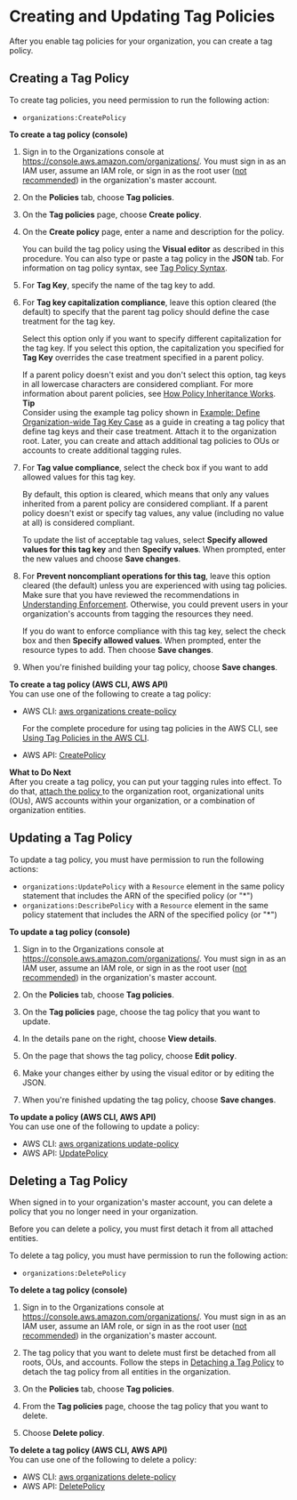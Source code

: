 # Creating and Updating Tag Policies<a name="orgs_manage_policies_tag-policies-create"></a>

After you enable tag policies for your organization, you can create a tag policy\. 

## Creating a Tag Policy<a name="create-tag-policy-procedure"></a>

To create tag policies, you need permission to run the following action:
+ `organizations:CreatePolicy`

**To create a tag policy \(console\)**

1. Sign in to the Organizations console at [https://console\.aws\.amazon\.com/organizations/](https://console.aws.amazon.com/organizations/)\. You must sign in as an IAM user, assume an IAM role, or sign in as the root user \([not recommended](https://docs.aws.amazon.com/IAM/latest/UserGuide/best-practices.html#lock-away-credentials)\) in the organization's master account\.

1. On the **Policies** tab, choose **Tag policies**\.

1. On the **Tag policies** page, choose **Create policy**\. 

1. On the **Create policy** page, enter a name and description for the policy\.

   You can build the tag policy using the **Visual editor** as described in this procedure\. You can also type or paste a tag policy in the **JSON** tab\. For information on tag policy syntax, see [Tag Policy Syntax](orgs_manage_policies_example-tag-policies.md#tag-policy-syntax-reference)\.

1. For **Tag Key**, specify the name of the tag key to add\. 

1. For **Tag key capitalization compliance**, leave this option cleared \(the default\) to specify that the parent tag policy should define the case treatment for the tag key\. 

   Select this option only if you want to specify different capitalization for the tag key\. If you select this option, the capitalization you specified for **Tag Key** overrides the case treatment specified in a parent policy\. 

   If a parent policy doesn't exist and you don't select this option, tag keys in all lowercase characters are considered compliant\. For more information about parent policies, see [How Policy Inheritance Works](orgs_manage_policies-inheritance.md)\.
**Tip**  
Consider using the example tag policy shown in [Example: Define Organization\-wide Tag Key Case](orgs_manage_policies_example-tag-policies.md#tag-policy-example-key-case) as a guide in creating a tag policy that define tag keys and their case treatment\. Attach it to the organization root\. Later, you can create and attach additional tag policies to OUs or accounts to create additional tagging rules\. 

1. For **Tag value compliance**, select the check box if you want to add allowed values for this tag key\.

   By default, this option is cleared, which means that only any values inherited from a parent policy are considered compliant\. If a parent policy doesn't exist or specify tag values, any value \(including no value at all\) is considered compliant\. 

   To update the list of acceptable tag values, select **Specify allowed values for this tag key** and then **Specify values**\. When prompted, enter the new values and choose **Save changes**\.

1. For **Prevent noncompliant operations for this tag**, leave this option cleared \(the default\) unless you are experienced with using tag policies\. Make sure that you have reviewed the recommendations in [Understanding Enforcement](orgs_manage_policies_tag-policies-enforcement.md)\. Otherwise, you could prevent users in your organization's accounts from tagging the resources they need\. 

   If you do want to enforce compliance with this tag key, select the check box and then **Specify allowed values**\. When prompted, enter the resource types to add\. Then choose **Save changes**\.

1. When you're finished building your tag policy, choose **Save changes**\.

**To create a tag policy \(AWS CLI, AWS API\)**  
You can use one of the following to create a tag policy:
+ AWS CLI: [aws organizations create\-policy](https://docs.aws.amazon.com/cli/latest/reference/organizations/create-policy.html)

  For the complete procedure for using tag policies in the AWS CLI, see [Using Tag Policies in the AWS CLI](tag-policy-cli.md)\.
+ AWS API: [CreatePolicy](https://docs.aws.amazon.com/organizations/latest/APIReference/API_CreatePolicy.html)

**What to Do Next**  
After you create a tag policy, you can put your tagging rules into effect\. To do that, [attach the policy ](attach-tag-policy.md) to the organization root, organizational units \(OUs\), AWS accounts within your organization, or a combination of organization entities\. 

## Updating a Tag Policy<a name="update-tag-policy-procedure"></a>

To update a tag policy, you must have permission to run the following actions:
+ `organizations:UpdatePolicy` with a `Resource` element in the same policy statement that includes the ARN of the specified policy \(or "\*"\)
+ `organizations:DescribePolicy` with a `Resource` element in the same policy statement that includes the ARN of the specified policy \(or "\*"\)

**To update a tag policy \(console\)**

1. Sign in to the Organizations console at [https://console\.aws\.amazon\.com/organizations/](https://console.aws.amazon.com/organizations/)\. You must sign in as an IAM user, assume an IAM role, or sign in as the root user \([not recommended](https://docs.aws.amazon.com/IAM/latest/UserGuide/best-practices.html#lock-away-credentials)\) in the organization's master account\.

1. On the **Policies** tab, choose **Tag policies**\.

1. On the **Tag policies** page, choose the tag policy that you want to update\.

1. In the details pane on the right, choose **View details**\. 

1. On the page that shows the tag policy, choose **Edit policy**\.

1. Make your changes either by using the visual editor or by editing the JSON\. 

1. When you're finished updating the tag policy, choose **Save changes**\.

**To update a policy \(AWS CLI, AWS API\)**  
You can use one of the following to update a policy: 
+ AWS CLI: [aws organizations update\-policy](https://docs.aws.amazon.com/cli/latest/reference/organizations/update-policy.html)
+ AWS API: [UpdatePolicy](https://docs.aws.amazon.com/organizations/latest/APIReference/API_UpdatePolicy.html)

## Deleting a Tag Policy<a name="delete-tag-policy-procedure"></a>

When signed in to your organization's master account, you can delete a policy that you no longer need in your organization\. 

Before you can delete a policy, you must first detach it from all attached entities\.

To delete a tag policy, you must have permission to run the following action:
+ `organizations:DeletePolicy`

**To delete a tag policy \(console\)**

1. Sign in to the Organizations console at [https://console\.aws\.amazon\.com/organizations/](https://console.aws.amazon.com/organizations/)\. You must sign in as an IAM user, assume an IAM role, or sign in as the root user \([not recommended](https://docs.aws.amazon.com/IAM/latest/UserGuide/best-practices.html#lock-away-credentials)\) in the organization's master account\.

1. The tag policy that you want to delete must first be detached from all roots, OUs, and accounts\. Follow the steps in [Detaching a Tag Policy](attach-tag-policy.md#detach-tag-policy) to detach the tag policy from all entities in the organization\.

1. On the **Policies** tab, choose **Tag policies**\.

1. From the **Tag policies** page, choose the tag policy that you want to delete\. 

1. Choose **Delete policy**\.

**To delete a tag policy \(AWS CLI, AWS API\)**  
You can use one of the following to delete a policy:
+ AWS CLI: [aws organizations delete\-policy](https://docs.aws.amazon.com/cli/latest/reference/organizations/delete-policy.html)
+ AWS API: [DeletePolicy](https://docs.aws.amazon.com/organizations/latest/APIReference/API_DeletePolicy.html)